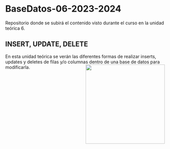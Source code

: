 # BaseDatos-06-2023-2024
Repositorio donde se subirá el contenido visto durante el curso en la unidad teórica 6.

<h2>INSERT, UPDATE, DELETE</h2>
En esta unidad teórica se verán las diferentes formas de realizar inserts, updates y deletes de filas y/o columnas dentro de una base de datos para modificarla.
<picture> <img align="right" src="https://github.com/7oSkaaa/7oSkaaa/blob/main/Images/Right_Side.gif?raw=true" width = 250px></picture>
